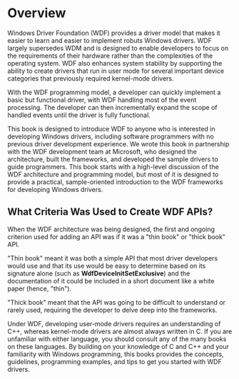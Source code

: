 # Overview

Windows Driver Foundation (WDF) provides a driver model that makes it
easier to learn and easier to implement robuts Windows drivers. WDF
largely supersedes WDM and is designed to enable developers to focus
on the requirements of their hardware rather than the complexities of
the operating system. WDF also enhances system stability by supporting
the ability to create drivers that run in user mode for several
important device categories that previously required kernel-mode
drivers.

With the WDF programming model, a developer can quickly implement a
basic but functional driver, with WDF handling most of the event
processing. The developer can then incrementally expand the scope of
handled events until the driver is fully functional.

This book is designed to introduce WDF to anyone who is interested in
developing Windows drivers, including software programmers with no
previous driver development experience. We wrote this book in
partnership with the WDF development team at Microsoft, who designed
the architecture, built the frameworks, and developed the sample
drivers to guide programmers. This book starts with a high-level
discussion of the WDF architecture and programming model, but most of
it is designed to provide a practical, sample-oriented introduction to
the WDF frameworks for developing Windows drivers.

## What Criteria Was Used to Create WDF APIs?

When the WDF architecture was being designed, the first and ongoing
criterion used for adding an API was if it was a "thin book" or
"thick book" API.

"Thin book" meant it was both a simple API that most driver developers
would use and that its use would be easy to determine based on its
signature alone (such as **WdfDeviceInitSetExclusive**) and the
documentation of it could be included in a short document like a white
paper (hence, "thin").

"Thick book" meant that the API was going to be difficult to understand
or rarely used, requiring the developer to delve deep into the
frameworks.

Under WDF, developing user-mode drivers requires an understanding of
C++, whereas kernel-mode drivers are almost always written in C.
If you are unfamiliar with either language, you should consult any of
the many books on these languages. By building on your knowledge of C
and C++ and your familiarity with Windows programming, this books
provides the concepts, guidelines, programming examples, and tips to
get you started with WDF drivers.


